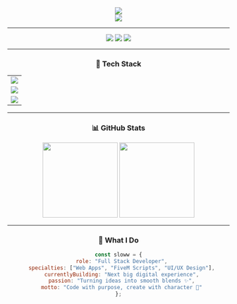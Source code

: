 <div align="center">
  <img src="https://capsule-render.vercel.app/api?type=waving&color=0C0C0C&height=200&section=header&text=Code%20•%20Create%20•%20Drink&fontSize=32&fontColor=D8C748&animation=twinkling" />
</div>
<div align="center">
  <img src="https://readme-typing-svg.herokuapp.com?font=Fira+Code&weight=600&size=30&duration=2500&pause=800&color=D8C748&center=true&vCenter=true&width=700&lines=〉+I'm+Sloww+🥃;〉+Full+Stack+Developer;〉+FiveM+Creator+%26+Scripter;〉+Crafting+Digital+Dreams+🔥" />
</div>

---

<p align="center">
  <img src="https://komarev.com/ghpvc/?username=slowwdown&color=D8C748&style=for-the-badge&label=Bar+Visitors" />
  <img src="https://img.shields.io/badge/Stack-Full%20Stack-0C0C0C?style=for-the-badge&logo=stackshare&logoColor=D8C748" />
  <img src="https://img.shields.io/badge/Specialty-FiveM-D8C748?style=for-the-badge" />
</p>

---

<div align="center">

### 🧰 Tech Stack

<table align="center" cellpadding="10">
  <tr>
    <td><img src="https://skillicons.dev/icons?i=html,css,sass,js,ts,react&theme=dark" /></td>
  </tr>
  <tr>
    <td><img src="https://skillicons.dev/icons?i=nodejs,express,prisma,mysql,lua,nextjs&theme=dark" /></td>
  </tr>
  <tr>
    <td>
      <img src="https://skillicons.dev/icons?i=tailwind,vite,figma,git,vscode,vercel&theme=dark" />
    </td>
  </tr>
</table>

</div>

---

<div align="center">

### 📊 GitHub Stats

<img height="170em" src="https://github-readme-stats.vercel.app/api?username=slowwdown&show_icons=true&theme=dark&include_all_commits=true&count_private=true&icon_color=D8C748&title_color=D8C748&text_color=FFFFFF&bg_color=0C0C0C&hide_border=true"/>
<img height="170em" src="https://github-readme-stats.vercel.app/api/top-langs/?username=slowwdown&layout=compact&theme=dark&title_color=D8C748&text_color=FFFFFF&bg_color=0C0C0C&hide_border=true"/>

</div>

---

<div align="center">

### 🌟 What I Do

```js
const sloww = {
  role: "Full Stack Developer",
  specialties: ["Web Apps", "FiveM Scripts", "UI/UX Design"],
  currentlyBuilding: "Next big digital experience",
  passion: "Turning ideas into smooth blends ✨",
  motto: "Code with purpose, create with character 🥃"
};
```

</div>
